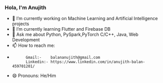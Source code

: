 ### Hola, I'm Anujith 



- 🔭 I’m currently working on Machine Learning and Artificial Intelligence projects
- 🌱 I’m currently learning Flutter and Firebase DB
- 💬 Ask me about Python, PySpark,PyTorch C/C++, Java, Web Development
- 📫 How to reach me:
-           Gmail:-    balananujith@gmail.com 
            Linkedin:- https://www.linkedin.com/in/anujith-balan-459701201/
- 😄 Pronouns: He/Him

